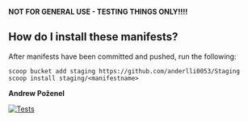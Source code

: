 **NOT FOR GENERAL USE - TESTING THINGS ONLY!!!!**

## How do I install these manifests?

After manifests have been committed and pushed, run the following:

```pwsh
scoop bucket add staging https://github.com/anderlli0053/Staging
scoop install staging/<manifestname>
```
__Andrew Poženel__


[![Tests](https://github.com/anderlli0053/Staging/actions/workflows/ci.yml/badge.svg)](https://github.com/anderlli0053/Staging/actions/workflows/ci.yml)
